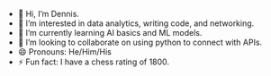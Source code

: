 - 👋 Hi, I’m Dennis.
- 👀 I’m interested in data analytics, writing code, and networking.
- 🌱 I’m currently learning AI basics and ML models.
- 💞️ I’m looking to collaborate on using python to connect with APIs.
- 😄 Pronouns: He/Him/His
- ⚡ Fun fact: I have a chess rating of 1800.

<!---
djthomas118/djthomas118 is a ✨ special ✨ repository because its `README.md` (this file) appears on your GitHub profile.
You can click the Preview link to take a look at your changes.
--->
